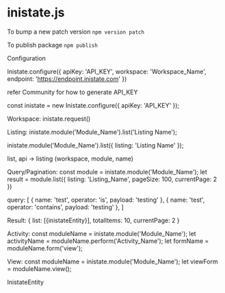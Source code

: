 # inistate.js

To bump a new patch version
`npm version patch`

To publish package
`npm publish`

Configuration

Inistate.configure({ apiKey: 'API_KEY', workspace: 'Workspace_Name', endpoint: 'https://endpoint.inistate.com' })

refer Community for how to generate API_KEY


const inistate = new Inistate.configure({ apiKey: 'API_KEY' });

Workspace:
inistate.request()

Listing:
inistate.module('Module_Name').list('Listing Name');

inistate.module('Module_Name').list({
    listing: 'Listing Name'
});


list, 
api -> listing (workspace, module, name)


Query/Pagination:
const module = inistate.module('Module_Name');
let result = module.list({
    listing: 'Listing_Name',
    pageSize: 100,
    currentPage: 2
})

query: [
    { name: 'test', operator: 'is', payload: 'testing' },
    { name: 'test', operator: 'contains', payload: 'testing' },
]

Result:
{
    list: [{inistateEntity}],
    totalItems: 10,
    currentPage: 2
}


Activity:
const moduleName = inistate.module('Module_Name');
let activityName = moduleName.perform('Activity_Name');
let formName = moduleName.form('view');


View:
const moduleName = inistate.module('Module_Name');
let viewForm = moduleName.view();

InistateEntity
